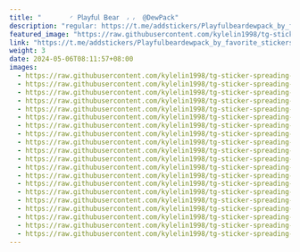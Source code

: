```yaml
---
title: "‌       ◜ 𝖯𝗅𝖺𝗒𝖿𝗎𝗅 𝖡𝖾𝖺𝗋  ៸ ៸  @DewPack"
description: "regular: https://t.me/addstickers/Playfulbeardewpack_by_favorite_stickers_bot"
featured_image: "https://raw.githubusercontent.com/kylelin1998/tg-sticker-spreading-worldwide-images/main/img/43d07648-20d0-4a3c-b0ae-1b48165482c9.jpg"
link: "https://t.me/addstickers/Playfulbeardewpack_by_favorite_stickers_bot"
weight: 3
date: 2024-05-06T08:11:57+08:00
images:
  - https://raw.githubusercontent.com/kylelin1998/tg-sticker-spreading-worldwide-images/main/img/43d07648-20d0-4a3c-b0ae-1b48165482c9.jpg
  - https://raw.githubusercontent.com/kylelin1998/tg-sticker-spreading-worldwide-images/main/img/b876d634-86fc-4f37-9fb7-93692b189272.jpg
  - https://raw.githubusercontent.com/kylelin1998/tg-sticker-spreading-worldwide-images/main/img/797875ff-747f-4449-be1c-a599f37a74eb.jpg
  - https://raw.githubusercontent.com/kylelin1998/tg-sticker-spreading-worldwide-images/main/img/704d2abc-c9f3-4bee-8ec4-93b539c73628.jpg
  - https://raw.githubusercontent.com/kylelin1998/tg-sticker-spreading-worldwide-images/main/img/952f5cb2-e3e7-4783-9766-3a8c0bfcd641.jpg
  - https://raw.githubusercontent.com/kylelin1998/tg-sticker-spreading-worldwide-images/main/img/6ebfad8a-1bd6-4510-b49f-48de778cd8ea.jpg
  - https://raw.githubusercontent.com/kylelin1998/tg-sticker-spreading-worldwide-images/main/img/0c61caef-98f8-43ee-8883-4d83abc7f1f6.jpg
  - https://raw.githubusercontent.com/kylelin1998/tg-sticker-spreading-worldwide-images/main/img/7f150842-a0cd-479c-b489-d4d3518fe0ab.jpg
  - https://raw.githubusercontent.com/kylelin1998/tg-sticker-spreading-worldwide-images/main/img/d7b5e1bb-5c5e-46d0-8c6f-eaa2f8bc3d50.jpg
  - https://raw.githubusercontent.com/kylelin1998/tg-sticker-spreading-worldwide-images/main/img/a2f41c4a-02ee-4202-bde4-82d3678f11db.jpg
  - https://raw.githubusercontent.com/kylelin1998/tg-sticker-spreading-worldwide-images/main/img/19723c00-3c36-41ce-b632-d872cbc33dcf.jpg
  - https://raw.githubusercontent.com/kylelin1998/tg-sticker-spreading-worldwide-images/main/img/c2137be1-c1e7-4d03-9627-2c603c036a5a.jpg
  - https://raw.githubusercontent.com/kylelin1998/tg-sticker-spreading-worldwide-images/main/img/5fb0dc01-93be-41c1-b5e4-39b0dd09b763.jpg
  - https://raw.githubusercontent.com/kylelin1998/tg-sticker-spreading-worldwide-images/main/img/84e1e60a-e742-4f80-96c0-65ee95f543e3.jpg
  - https://raw.githubusercontent.com/kylelin1998/tg-sticker-spreading-worldwide-images/main/img/59e0a67f-bb40-4be6-9a62-429cac825bde.jpg
  - https://raw.githubusercontent.com/kylelin1998/tg-sticker-spreading-worldwide-images/main/img/af8eec0a-69c2-410f-b009-83ef1fa5998c.jpg
  - https://raw.githubusercontent.com/kylelin1998/tg-sticker-spreading-worldwide-images/main/img/4268d9d1-e48c-4470-b44a-b2504eb8003e.jpg
  - https://raw.githubusercontent.com/kylelin1998/tg-sticker-spreading-worldwide-images/main/img/7de7b9e3-c89b-446d-8162-07482c3b1910.jpg
  - https://raw.githubusercontent.com/kylelin1998/tg-sticker-spreading-worldwide-images/main/img/a75ff17a-6d25-4f4b-9fad-40664c19d579.jpg
  - https://raw.githubusercontent.com/kylelin1998/tg-sticker-spreading-worldwide-images/main/img/235cde6c-2352-4daf-abc1-68ce2c9c7fab.jpg
---
```

